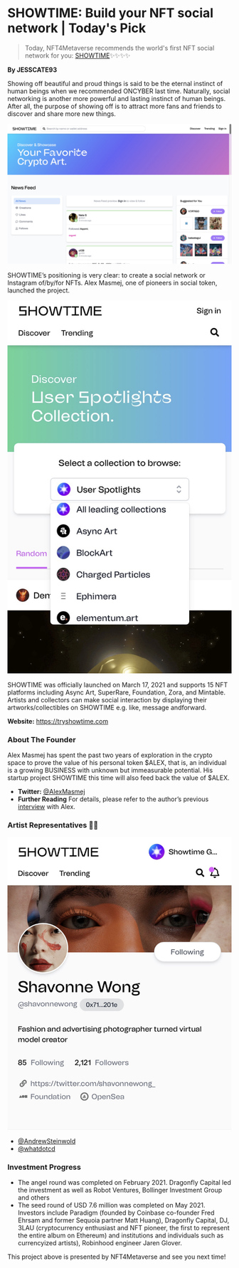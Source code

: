 # SHOWTIME: Build your NFT social network | Today's Pick

> Today, NFT4Metaverse recommends the world's first NFT social network for you: [SHOWTIME](https://tryshowtime.com)✨✨✨✨

**By JESSCATE93**

Showing off beautiful and proud things is said to be the eternal instinct of human beings when we recommended ONCYBER last time. Naturally, social networking is another more powerful and lasting instinct of human beings. After all, the purpose of showing off is to attract more fans and friends to discover and share more new things.

![](./cover.jpg)

SHOWTIME’s positioning is very clear: to create a social network or Instagram of/by/for NFTs. Alex Masmej, one of pioneers in social token, launched the project.

![](./spotlight.jpg)

SHOWTIME was officially launched on March 17, 2021 and supports 15 NFT platforms including Async Art, SuperRare, Foundation, Zora, and Mintable. Artists and collectors can make social interaction by displaying their artworks/collectibles on SHOWTIME e.g. like, message andforward.

**Website:** https://tryshowtime.com

### About The Founder

Alex Masmej has spent the past two years of exploration in the crypto space to prove the value of his personal token $ALEX, that is, an individual is a growing BUSINESS with unknown but immeasurable potential. His startup project SHOWTIME this time will also feed back the value of $ALEX.

- **Twitter:** [@AlexMasmej](https://twitter.com/AlexMasmej)
- **Further Reading** For details, please refer to the author’s previous [interview](https://mp.weixin.qq.com/s/enynWX4IlwR0woftV9B2hg) with Alex.

### Artist Representatives 👨‍🎤

![](./wong.jpg)

- [@AndrewSteinwold](https://twitter.com/AndrewSteinwold)
- [@whatdotcd](https://twitter.com/whatdotcd)

### Investment Progress

- The angel round was completed on February 2021. Dragonfly Capital led the investment as well as Robot Ventures, Bollinger Investment Group and others
- The seed round of USD 7.6 million was completed on May 2021. Investors include Paradigm (founded by Coinbase co-founder Fred Ehrsam and former Sequoia partner Matt Huang), Dragonfly Capital, DJ, 3LAU (cryptocurrency enthusiast and NFT pioneer, the first to represent the entire album on Ethereum) and institutions and individuals such as currencyized artists), Robinhood engineer Jaren Glover.

This project above is presented by NFT4Metaverse and see you next time!
